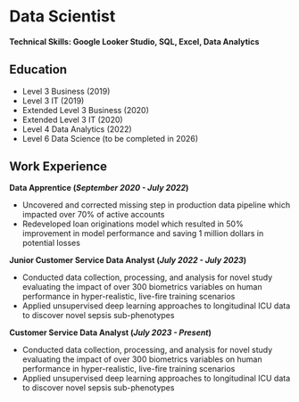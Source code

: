 # Data Scientist

#### Technical Skills: Google Looker Studio, SQL, Excel, Data Analytics

## Education
- Level 3 Business (2019)
- Level 3 IT (2019)
- Extended Level 3 Business (2020)
- Extended Level 3 IT (2020)
- Level 4 Data Analytics (2022)
- Level 6 Data Science (to be completed in 2026)								       		


## Work Experience
**Data Apprentice (_September 2020 - July 2022_)**
- Uncovered and corrected missing step in production data pipeline which impacted over 70% of active accounts
- Redeveloped loan originations model which resulted in 50% improvement in model performance and saving 1 million dollars in potential losses

**Junior Customer Service Data Analyst (_July 2022 - July 2023_)**
- Conducted data collection, processing, and analysis for novel study evaluating the impact of over 300 biometrics variables on human performance in hyper-realistic, live-fire training scenarios
- Applied unsupervised deep learning approaches to longitudinal ICU data to discover novel sepsis sub-phenotypes

**Customer Service Data Analyst (_July 2023 - Present_)**
- Conducted data collection, processing, and analysis for novel study evaluating the impact of over 300 biometrics variables on human performance in hyper-realistic, live-fire training scenarios
- Applied unsupervised deep learning approaches to longitudinal ICU data to discover novel sepsis sub-phenotypes
